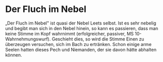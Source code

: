 # Der Fluch im Nebel

„Der Fluch im Nebel" ist quasi der Nebel Leets selbst. Ist es sehr nebelig und begibt man sich in den Nebel hinein, so kann es passieren, dass man keine Stimme im Kopf wahrnimmt (erfolgreicher, passiver, MS 10-Wahrnehmungswurf). Geschieht dies, so wird die Stimme Einen zu überzeugen versuchen, sich im Bach zu ertränken. Schon einige arme Seelen hatten dieses Pech und Niemanden, der sie davon hätte abhalten können.

